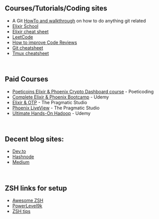 ## Courses/Tutorials/Coding sites

* A Git [HowTo and walkthrough](https://github.com/k88hudson/git-flight-rules) on how to do anything git related
* [Elixir School](https://elixirschool.com/)
* [Elixir cheat sheet](https://www.dropbox.com/s/lr1t87rw4wfnyb3/elixir-cheat-sheet-v2.pdf?dl=0)
* [LeetCode](https://leetcode.com/problemset/all/)
* [How to improve Code Reviews](https://stackoverflow.blog/2019/09/30/how-to-make-good-code-reviews-better/?utm_source=Iterable&utm_medium=email&utm_campaign=the-overflow-newsletter&utm_content=10-02-19)
* [Git cheatsheet](https://www.atlassian.com/git/tutorials/atlassian-git-cheatsheet)
* [Tmux cheatsheet](https://tmuxcheatsheet.com/)

<br />

## Paid Courses
* [Poeticoins Elixir & Phoenix Crypto Dashboard course](https://courses.poeticoding.com/p/build-a-cryptocurrency-dashboard-with-elixir-and-phoenix-liveview) - Poeticoding
* [Complete Elixir & Phoenix Bootcamp](https://www.udemy.com/course/the-complete-elixir-and-phoenix-bootcamp-and-tutorial/) - Udemy
* [Elixir & OTP](https://pragmaticstudio.com/courses/elixir) - The Pragmatic Studio
* [Phoenix LiveView](https://pragmaticstudio.com/phoenix-liveview) - The Pragmatic Studio
* [Ultimate Hands-On Hadoop](https://www.udemy.com/course/the-ultimate-hands-on-hadoop-tame-your-big-data/) - Udemy

<br />


## Decent blog sites:
* [Dev.to](https://dev.to/)
* [Hashnode](https://hashnode.com/explore)
* [Medium](https://medium.com/)

<br />

## ZSH links for setup
* [Awesome ZSH](https://github.com/hmml/awesome-zsh)
* [PowerLevel9k](https://github.com/Powerlevel9k/powerlevel9k)
* [ZSH tips](http://www.rayninfo.co.uk/tips/zshtips.html)
